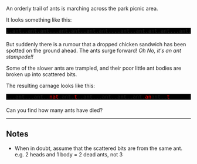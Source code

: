 An orderly trail of ants is marching across the park picnic area.

It looks something like this:

<pre style="background:black;margin-bottom:20px">
..ant..ant.ant...ant.ant..ant.ant....ant..ant.ant.ant...ant..
</pre>

But suddenly there is a rumour that a dropped chicken sandwich has been spotted on the ground ahead. The ants surge forward! *Oh No, it's an ant stampede!!*

Some of the slower ants are trampled, and their poor little ant bodies are broken up into scattered bits.

The resulting carnage looks like this:

<pre style="background:black;margin-bottom:20px">
...ant...ant..<span style="color:red">nat</span>.ant.<span style="color:red">t</span>..ant...ant..ant..ant.<span style="color:red">an</span>ant..<span style="color:red">t</span>
</pre>

Can you find how many ants have died?

<hr>

## Notes

* When in doubt, assume that the scattered bits are from the same ant. e.g. 2 heads and 1 body = 2 dead ants, not 3